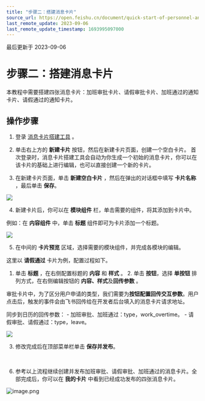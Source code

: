 ```yaml
---
title: "步骤二：搭建消息卡片"
source_url: https://open.feishu.cn/document/quick-start-of-personnel-and-attendance-management-system/step-2-build-a-message-card
last_remote_update: 2023-09-06
last_remote_update_timestamp: 1693995097000
---
```

最后更新于 2023-09-06

# 步骤二：搭建消息卡片

本教程中需要搭建四张消息卡片：加班审批卡片、请假审批卡片、加班通过的通知卡片、请假通过的通知卡片。

## 操作步骤

1. 登录 [消息卡片搭建工具](https://open.feishu.cn/tool/cardbuilder) 。

2. 单击右上方的 **新建卡片** 按钮，然后在新建卡片页面，创建一个空白卡片。
首次登录时，消息卡片搭建工具会自动为你生成一个初始的消息卡片，你可以在该卡片的基础上进行编辑，也可以直接创建一个新的卡片。

3. 在新建卡片页面，单击 **新建空白卡片** ，然后在弹出的对话框中填写 **卡片名称** ，最后单击 **保存**。

![](https://sf3-cn.feishucdn.com/obj/open-platform-opendoc/adf1c31679d2db54f5b057c65e4086d0_T7aydZGVnW.png?height=1732&lazyload=true&maxWidth=600&width=3032)

4. 新建卡片后，你可以在 **模块组件** 栏，单击需要的组件，将其添加到卡片中。

例如：在 **内容组件** 中，单击 **标题** 组件即可为卡片添加一个标题。

![](https://sf3-cn.feishucdn.com/obj/open-platform-opendoc/34fb8aaa987c54c349a7a83ff1f7fb43_eHKFCK0GXZ.png?height=1430&lazyload=true&maxWidth=600&width=1844)

5. 在中间的 **卡片预览** 区域，选择需要的模块组件，并完成各模块的编辑。

这里以 **请假通过** 卡片为例，配置过程如下。

1. 单击 **标题** ，在右侧配置标题的 **内容** 和 **样式** 。
	2. 单击 **按钮**，选择 **单按钮** 排列方式，在右侧编辑按钮的 **内容、样式**及**回传参数** 。

审批卡片中，为了区分用户申请的类型，我们需要为**按钮配置回传交互参数**。用户点击后，触发的事件会由飞书回传给在开发者后台填入的消息卡片请求地址。

同步到日历的回传参数：
      	- 加班审批、加班通过：type，work_overtime。
      	- 请假审批、请假通过：type，leave。

![](https://sf3-cn.feishucdn.com/obj/open-platform-opendoc/71bede043ca5368ba3ed081939bdb5e6_ikjbyMF9pE.png?height=1496&lazyload=true&maxWidth=600&width=2922)

3. 修改完成后在顶部菜单栏单击 **保存并发布**。

<br>

6. 参考以上流程继续创建并发布加班审批、请假审批、加班通过的消息卡片。全部完成后，你可以在 **我的卡片** 中看到已经成功发布的四张消息卡片。

![image.png](https://sf3-cn.feishucdn.com/obj/open-platform-opendoc/fa4e52e048a590c0607a044acdabf6cc_gPEbOUU8Ov.png?height=380&lazyload=true&maxWidth=600&width=1698)
